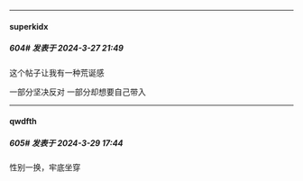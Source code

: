 ﻿
*****

####  superkidx  
##### 604#       发表于 2024-3-27 21:49

这个帖子让我有一种荒诞感 

一部分坚决反对 一部分却想要自己带入 


*****

####  qwdfth  
##### 605#       发表于 2024-3-29 17:44

性别一换，牢底坐穿

